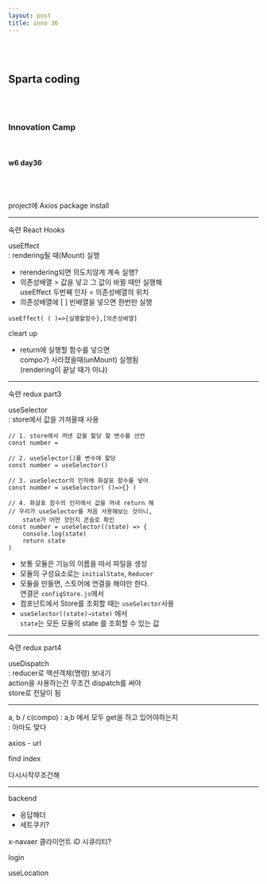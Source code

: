 ```yaml
---
layout: post
title: inno 36
---
```


<br><br>

## Sparta coding

<br><br>

### Innovation Camp

<br>

#### w6 day36

<br><br>

project에 Axios package install

---

숙련 React Hooks

useEffect <br>
: rendering될 때(Mount) 실행

- rerendering되면 의도치않게 계속 실행?
- 의존성배열 > 값을 넣고 그 값이 바뀔 때만 실행해<br>
  useEffect 두번째 인자 = 의존성배열의 위치
- 의존성배열에 [ ] 빈배열을 넣으면 한번만 실행

```
useEffect( ( )=>{실행할함수},[의존성배열]
```

cleart up

- return에 실행할 함수를 넣으면<br>
  compo가 사라졌을때(unMount) 실행됨<br>
  (rendering이 끝날 때가 아냐)

---

숙련 redux part3

useSelector<br>
: store에서 값을 가져올때 사용

```
// 1. store에서 꺼낸 값을 할당 할 변수를 선언
const number =

// 2. useSelector()를 변수에 할당
const number = useSelector()

// 3. useSelector의 인자에 화살표 함수를 넣어
const number = useSelector( ()=>{} )

// 4. 화살표 함수의 인자에서 값을 꺼내 return 해
// 우리가 useSelector를 처음 사용해보는 것이니,
    state가 어떤 것인지 콘솔로 확인
const number = useSelector((state) => {
	console.log(state)
	return state
)
```

- 보통 모듈은 기능의 이름을 따서 파일을 생성
- 모듈의 구성요소로는 `initialState`, `Reducer`
- 모듈을 만들면, 스토어에 연결을 해야만 한다.<br>
  연결은 `configStore.js`에서
- 컴포넌트에서 Store를 조회할 때는 `useSelector`사용
- `useSelector((state)⇒state)` 에서<br>
  `state`는 모든 모듈의 state 를 조회할 수 있는 값

---

숙련 redux part4

useDispatch<br>
: reducer로 액션객체(명령) 보내기<br>
action을 사용하는건 무조건 dispatch를 써야<br>
store로 전달이 됨

---

a, b / c(compo) : a,b 에서 모두 get을 하고 있어야하는지<br>
: 아마도 맞다

axios - url

find index

다시시작무조건해

---

backend

- 응답해더
- 세트쿠키?

x-navaer 클라이언트 iD 시큐리티?

login

useLocation
